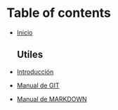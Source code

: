 # Table of contents

* [Inicio](README.md)
  
  ## Utiles
* [Introducción](utiles/README.md.md)
* [Manual de GIT](utiles/GIT.md)
* [Manual de MARKDOWN](utiles/Markdown.md)

